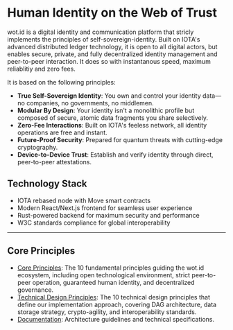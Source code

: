 # Human Identity on the Web of Trust

wot.id is a digital identity and communication platform that stricly implements the principles of self-sovereign-identity. Built on IOTA's advanced distributed ledger technology, it is open to all digital actors, but enables secure, private, and fully decentralized identity management and peer-to-peer interaction. It does so with instantanous speed, maximum reliablitiy and zero fees.

It is based on the following principles:

- **True Self-Sovereign Identity**: You own and control your identity data—no companies, no governments, no middlemen.
- **Modular By Design**: Your identity isn't a monolithic profile but composed of secure, atomic data fragments you share selectively.
- **Zero-Fee Interactions**: Built on IOTA's feeless network, all identity operations are free and instant.
- **Future-Proof Security**: Prepared for quantum threats with cutting-edge cryptography.
- **Device-to-Device Trust**: Establish and verify identity through direct, peer-to-peer attestations.

## Technology Stack
- IOTA rebased node with Move smart contracts
- Modern React/Next.js frontend for seamless user experience
- Rust-powered backend for maximum security and performance
- W3C standards compliance for global interoperability

---

## Core Principles
- [Core Principles](principles/wotid_core_principles.md): The 10 fundamental principles guiding the wot.id ecosystem, including open technological environment, strict peer-to-peer operation, guaranteed human identity, and decentralized governance.
- [Technical Design Principles](principles/wotid_technical_design_principles.md): The 10 technical design principles that define our implementation approach, covering DAG architecture, data storage strategy, crypto-agility, and interoperability standards.
- [Documentation](docs): Architecture guidelines and technical specifications.
